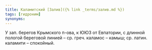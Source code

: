 ```yaml
---
title: Каламитский [Залив]({% link _terms/залив.md %})
tags: [гидроним]
synonyms:
---
```


У зап. берегов Крымского п-ова, к ЮЮЗ от Евпатории, с длинной пологой береговой
линией – ср. греч. каламос – камыш; ср. латин. каламити – спокойный.
